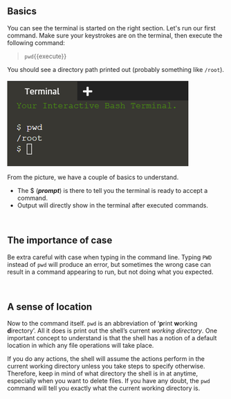 ## Basics
You can see the terminal is started on the right section. Let's run our first command. Make sure your keystrokes are on the terminal, then execute the following command:
> `pwd`{{execute}}

You should see a directory path printed out (probably something like `/root`).

![Picture1](./assets/pic1.png)

From the picture, we have a couple of basics to understand. 
- The $ (**_prompt_**) is there to tell you the terminal is ready to accept a command. 
- Output will directly show in the terminal after executed commands.

<br/>

## The importance of case
Be extra careful with case when typing in the command line. Typing `PWD` instead of `pwd` will produce an error, but sometimes the wrong case can result in a command appearing to run, but not doing what you expected.

<br/>

## A sense of location
Now to the command itself. `pwd` is an abbreviation of ‘**p**rint **w**orking **d**irectory’. All it does is print out the shell’s current _working directory_. One important concept to understand is that the shell has a notion of a default location in which any file operations will take place. 

If you do any actions, the shell will assume the actions perform in the current working directory unless you take steps to specify otherwise. Therefore, keep in mind of what directory the shell is in at anytime, especially when you want to delete files. If you have any doubt, the `pwd` command will tell you exactly what the current working directory is.

<br/>
